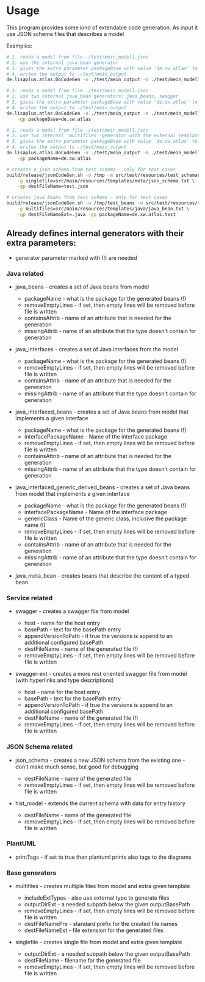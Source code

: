 # Usage
This program provides some kind of extendable code generation. As input it use
JSON schema files that describes a model

Examples:
```bash
# 1. reads a model from file ./test/mein_modell.json
# 2. use the internal java_bean generator
# 3. gives the extra parameter packageBase with value 'de.sw.atlas' to the generator
# 4. writes the output to ./test/mein_output
de.lisaplus.atlas.DoCodeGen -o ./test/mein_output -m ./test/mein_modell.json -g java_beans -gp packageBase=de.sw.atlas 

# 1. reads a model from file ./test/mein_modell.json
# 2. use two internal java_bean generators: java_beans, swagger
# 3. gives the extra parameter packageBase with value 'de.sw.atlas' to the generator
# 4. writes the output to ./test/mein_output
de.lisaplus.atlas.DoCodeGen -o ./test/mein_output -m ./test/mein_modell.json -g java_beans -g swagger \
    -gp packageBase=de.sw.atlas

# 1. reads a model from file ./test/mein_modell.json
# 2. use two internal 'multifiles'-generator with the external template ./test/myTemplate.txt
# 3. gives the extra parameter packageBase with value 'de.sw.atlas' to the generator
# 4. writes the output to ./test/mein_output
de.lisaplus.atlas.DoCodeGen -o ./test/mein_output -m ./test/mein_modell.json -g multifiles=./test/myTemplate.txt  \
    -gp packageName=de.sw.atlas
```
```bash
# creates a json schema from test schema - only for test cases
build/release/jsonCodeGen.sh -o /tmp -m src/test/resources/test_schemas/multiType.json \
    -g singlefile=src/main/resources/templates/meta/json_schema.txt \
    -gp destFileName=test.json

# creates java beans from test schema - only for test cases
build/release/jsonCodeGen.sh -o /tmp/test_beans -m src/test/resources/test_schemas/multiType.json \
    -g multifiles=src/main/resources/templates/java/java_bean.txt \
    -gp destFileNameExt=.java -gp packageName=de.sw.atlas.test
```

## Already defines internal generators with their extra parameters:
* generator parameter marked with (!) are needed

### Java related
* java_beans - creates a set of Java beans from model
  - packageName - what is the package for the generated beans (!)
  - removeEmptyLines - if set, then empty lines will be removed before file is written 
  - containsAttrib - name of an attribute that is needed for the generation
  - missingAttrib - name of an attribute that the type doesn't contain for generation
  
* java_interfaces - creates a set of Java interfaces from the model 
  - packageName - what is the package for the generated beans (!)
  - removeEmptyLines - if set, then empty lines will be removed before file is written 
  - containsAttrib - name of an attribute that is needed for the generation
  - missingAttrib - name of an attribute that the type doesn't contain for generation
  
* java_interfaced_beans - creates a set of Java beans from model that implements a given interface
  - packageName - what is the package for the generated beans (!)
  - interfacePackageName - Name of the interface package
  - removeEmptyLines - if set, then empty lines will be removed before file is written 
  - containsAttrib - name of an attribute that is needed for the generation
  - missingAttrib - name of an attribute that the type doesn't contain for generation

* java_interfaced_generic_derived_beans - creates a set of Java beans from model that implements a given interface
  - packageName - what is the package for the generated beans (!)
  - interfacePackageName - Name of the interface package
  - genericClass - Name of the generic class, inclusive the package name (!)
  - removeEmptyLines - if set, then empty lines will be removed before file is written 
  - containsAttrib - name of an attribute that is needed for the generation
  - missingAttrib - name of an attribute that the type doesn't contain for generation

* java_meta_bean - creates beans that describe the content of a typed bean
  
### Service related 
* swagger - creates a swagger file from model
  - host - name for the host entry
  - basePath - text for the basePath entry
  - appendVersionToPath - if true the versions is append to an additional configured basePath 
  - destFileName - name of the generated file (!)
  - removeEmptyLines - if set, then empty lines will be removed before file is written 

* swagger-ext - creates a more rest oriented swagger file from model (with hyperlinks and type descriptions)
  - host - name for the host entry
  - basePath - text for the basePath entry
  - appendVersionToPath - if true the versions is append to an additional configured basePath 
  - destFileName - name of the generated file (!)
  - removeEmptyLines - if set, then empty lines will be removed before file is written
  
### JSON Schema related
* json_schema - creates a new JSON schema from the existing one - don't make much sense, but good for debugging 
  - destFileName - name of the generated file
  - removeEmptyLines - if set, then empty lines will be removed before file is written

* hist_model - extends the current schema with data for entry history
  - destFileName - name of the generated file
  - removeEmptyLines - if set, then empty lines will be removed before file is written

### PlantUML
  - printTags - if set to true then plantuml prints also tags to the diagrams
  
### Base generators
* multifiles - creates multiple files from model and extra given template
  - includeExtTypes - also use external type to generate files
  - outputDirExt - a needed subpath below the given outputBasePath
  - removeEmptyLines - if set, then empty lines will be removed before file is written 
  - destFileNamePre - standard prefix for the created file names
  - destFileNameExt - file extension for the generated files

* singlefile - creates single file from model and extra given template
  - outputDirExt - a needed subpath below the given outputBasePath
  - destFileName - filename for the generated file
  - removeEmptyLines - if set, then empty lines will be removed before file is written 
